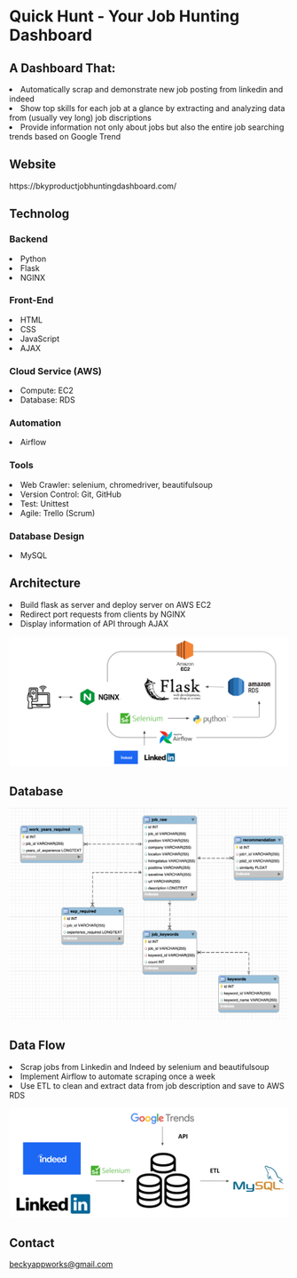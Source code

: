 # Quick Hunt - Your Job Hunting Dashboard
<h2>A Dashboard That: </h2>
<li> Automatically scrap and demonstrate new job posting from linkedin and indeed </li>
<li> Show top skills for each job at a glance by extracting and analyzing data from (usually vey long) job discriptions </li>
<li> Provide information not only about jobs but also the entire job searching trends based on Google Trend </li>

<h2>Website </h2>
https://bkyproductjobhuntingdashboard.com/ 

<h2>Technolog</h2>

<h3>Backend</h3>
<li>Python
<li>Flask
<li>NGINX

<h3>Front-End</h3>
<li>HTML
<li>CSS
<li>JavaScript
<li>AJAX

<h3>Cloud Service (AWS)</h3>
<li>Compute: EC2
<li>Database: RDS

<h3>Automation</h3>
<li>Airflow

<h3>Tools</h3>
<li>Web Crawler: selenium, chromedriver, beautifulsoup
<li>Version Control: Git, GitHub
<li>Test: Unittest
<li>Agile: Trello (Scrum)

<h3>Database Design</h3>
<li>MySQL

<h2>Architecture</h2>
<li> Build flask as server and deploy server on AWS EC2
<li> Redirect port requests from clients by NGINX
<li> Display information of API through AJAX 

![image](https://github.com/bkyappworks/individual_project/blob/master/images/Architeture.png)
<h2>Database</h2>

![image](https://github.com/bkyappworks/individual_project/blob/master/images/database_design.png)

<h2>Data Flow</h2>
<li> Scrap jobs from Linkedin and Indeed by selenium and beautifulsoup
<li> Implement Airflow to automate scraping once a week
<li> Use ETL to clean and extract data from job description and save to AWS RDS

![image](https://github.com/bkyappworks/individual_project/blob/master/images/data_flow.png)

<h2>Contact</h2>

beckyappworks@gmail.com